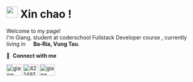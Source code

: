 <h1><img src="https://emojis.slackmojis.com/emojis/images/1531849430/4246/blob-sunglasses.gif?1531849430" width="30"/> Xin chao !</h1>

<p>Welcome to my page! </br> I'm Giang, student at coderschool Fullstack Developer course , currently living in <img src="https://cdn-icons-png.flaticon.com/512/197/197473.png" width="13"/> <b>Ba-Ria, Vung Tau</b>. </p>

🔗 &nbsp;**Connect with me**

<p align="left">
<a href="www.linkedin.com/in/giang-coder" target="blank"><img align="center" src="https://raw.githubusercontent.com/rahuldkjain/github-profile-readme-generator/master/src/images/icons/Social/linked-in-alt.svg" alt="giang" height="30" width="40" /></a>
<a href="#" target="blank"><img align="center" src="https://raw.githubusercontent.com/rahuldkjain/github-profile-readme-generator/master/src/images/icons/Social/stack-overflow.svg" alt="4214976" height="30" width="40" /></a>
<a href="https://www.instagram.com/giang_nguyen.99/" target="blank"><img align="center" src="https://raw.githubusercontent.com/rahuldkjain/github-profile-readme-generator/master/src/images/icons/Social/instagram.svg" alt="giang" height="30" width="40" /></a>
